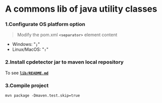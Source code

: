# A commons lib of java utility classes

### 1.Configurate OS platform option
>Modify the pom.xml **`<separator>`** element content
* Windows: "**`;`**"
* Linux/MacOS: "**`:`**"

### 2.Install cpdetector jar to maven local repository
To see [**`lib/README.md`**](https://github.com/ponfee/commons-core/blob/master/lib/README.md)

### 3.Compile project
`mvn package -Dmaven.test.skip=true`

